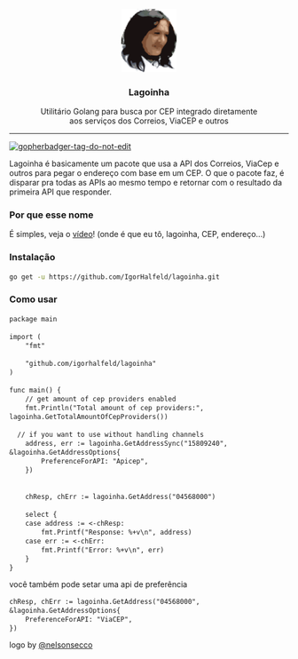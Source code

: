 <p align="center">
  <img src="assets/logo.png" width="100px" />
  <h3 align="center">
    Lagoinha
  </h3>
  <p align="center">
    Utilitário Golang para busca por CEP integrado diretamente <br /> aos serviços dos Correios, ViaCEP e outros
  </p>
</p>

---

<a href='https://github.com/jpoles1/gopherbadger' target='_blank'>![gopherbadger-tag-do-not-edit](https://img.shields.io/badge/Go%20Coverage-16%25-brightgreen.svg?longCache=true&style=flat)</a>

Lagoinha é basicamente um pacote que usa a API dos Correios, ViaCep e outros para pegar o endereço com base em um CEP. O que o pacote faz, é disparar pra todas as APIs ao mesmo tempo e retornar com o resultado da primeira API que responder.

### Por que esse nome

É simples, veja o [vídeo](https://www.youtube.com/watch?v=C1Sd_RWF5ks)!
(onde é que eu tô, lagoinha, CEP, endereço...)

### Instalação

```sh
go get -u https://github.com/IgorHalfeld/lagoinha.git
```

### Como usar

```golang
package main

import (
	"fmt"

	"github.com/igorhalfeld/lagoinha"
)

func main() {
	// get amount of cep providers enabled
	fmt.Println("Total amount of cep providers:", lagoinha.GetTotalAmountOfCepProviders())

  // if you want to use without handling channels
	address, err := lagoinha.GetAddressSync("15809240", &lagoinha.GetAddressOptions{
		PreferenceForAPI: "Apicep",
	})


	chResp, chErr := lagoinha.GetAddress("04568000")

	select {
	case address := <-chResp:
		fmt.Printf("Response: %+v\n", address)
	case err := <-chErr:
		fmt.Printf("Error: %+v\n", err)
	}
}
```

você também pode setar uma api de preferência

```golang
chResp, chErr := lagoinha.GetAddress("04568000", &lagoinha.GetAddressOptions{
	PreferenceForAPI: "ViaCEP",
})
```

logo by [@nelsonsecco](https://twitter.com/nelsonsecco)
